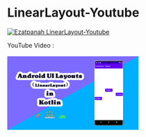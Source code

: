# LinearLayout-Youtube

<a href="https://www.youtube.com/watch?v=NEcpaqw1u4s" target="_blank"><img alt="Ezatpanah LinearLayout-Youtube" src="https://emojipedia-us.s3.amazonaws.com/content/2020/04/05/yt.png" width="3%"></a>
  
YouTube Video :
 <br>  
<a href="https://www.youtube.com/watch?v=NEcpaqw1u4s" target="_blank"><img alt="Ezatpanah LinearLayout-Youtube" src="youtube.jpg" width="60%"></a>
